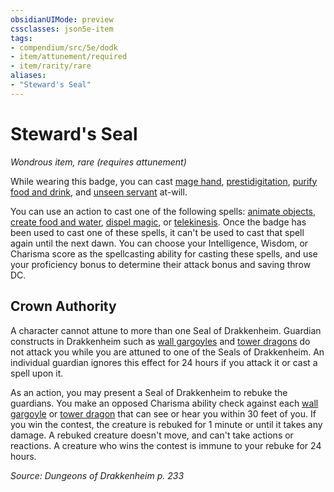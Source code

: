 ```yaml
---
obsidianUIMode: preview
cssclasses: json5e-item
tags:
- compendium/src/5e/dodk
- item/attunement/required
- item/rarity/rare
aliases: 
- "Steward's Seal"
---
```

# Steward's Seal
*Wondrous item, rare (requires attunement)*  


While wearing this badge, you can cast [mage hand](2-Mechanics/CLI/spells/mage-hand.md), [prestidigitation](2-Mechanics/CLI/spells/prestidigitation.md), [purify food and drink](2-Mechanics/CLI/spells/purify-food-and-drink.md), and [unseen servant](2-Mechanics/CLI/spells/unseen-servant.md) at-will.

You can use an action to cast one of the following spells: [animate objects](2-Mechanics/CLI/spells/animate-objects.md), [create food and water](2-Mechanics/CLI/spells/create-food-and-water.md), [dispel magic](2-Mechanics/CLI/spells/dispel-magic.md), or [telekinesis](2-Mechanics/CLI/spells/telekinesis.md). Once the badge has been used to cast one of these spells, it can't be used to cast that spell again until the next dawn. You can choose your Intelligence, Wisdom, or Charisma score as the spellcasting ability for casting these spells, and use your proficiency bonus to determine their attack bonus and saving throw DC.

## Crown Authority

A character cannot attune to more than one Seal of Drakkenheim. Guardian constructs in Drakkenheim such as [wall gargoyles](2-Mechanics/CLI/bestiary/elemental/wall-gargoyle-dodk.md) and [tower dragons](2-Mechanics/CLI/bestiary/dragon/tower-dragon-dodk.md) do not attack you while you are attuned to one of the Seals of Drakkenheim. An individual guardian ignores this effect for 24 hours if you attack it or cast a spell upon it.

As an action, you may present a Seal of Drakkenheim to rebuke the guardians. You make an opposed Charisma ability check against each [wall gargoyle](2-Mechanics/CLI/bestiary/elemental/wall-gargoyle-dodk.md) or [tower dragon](2-Mechanics/CLI/bestiary/dragon/tower-dragon-dodk.md) that can see or hear you within 30 feet of you. If you win the contest, the creature is rebuked for 1 minute or until it takes any damage. A rebuked creature doesn't move, and can't take actions or reactions. A creature who wins the contest is immune to your rebuke for 24 hours.

*Source: Dungeons of Drakkenheim p. 233*